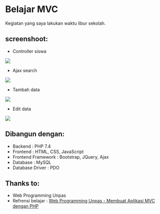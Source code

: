 # Belajar MVC

Kegiatan yang saya lakukan waktu libur sekolah.


## screenshoot:

- Controller siswa

![](public/img/ss.png)

- Ajax search

![](public/img/ss2.png)

- Tambah data

![](public/img/ss4.png)

- Edit data

![](public/img/ss5.png)





## Dibangun dengan:
- Backend : PHP 7.4
- Frontend : HTML, CSS, JavaScript
- Frontend Framework : Bootstrap, JQuery, Ajax
- Database : MySQL
- Database Driver : PDO


## Thanks to:

- Web Programming Unpas
- Refrensi belajar  : [Web Programming Unpas - Membuat Aplikasi MVC dengan PHP](https://www.youtube.com/playlist?list=PLFIM0718LjIVEh_d-h5wAjsdv2W4SAtkx)
